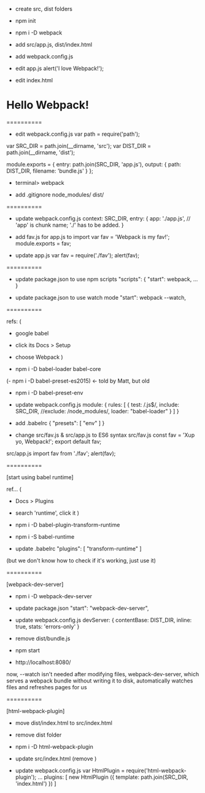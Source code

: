 - create src, dist folders
- npm init
- npm i -D webpack
- add src/app.js, dist/index.html
- add webpack.config.js

- edit app.js
alert('I love Webpack!');

- edit index.html
<!DOCTYPE html>
<html>
  <head>
    <title>Webpack Test</title>
  </head>
  <body>
    <h1>Hello Webpack!</h1>
    <script src='bundle.js'></script>
  </body>
</html>

==========

- edit webpack.config.js
var path = require('path');

var SRC_DIR  = path.join(__dirname, 'src');
var DIST_DIR = path.join(__dirname, 'dist');

module.exports = {
  entry: path.join(SRC_DIR, 'app.js'),
  output: {
    path: DIST_DIR,
    filename: 'bundle.js'
  }
};

- terminal> webpack

- add .gitignore
node_modules/
dist/

==========

- update webpack.config.js
context: SRC_DIR,
entry: {
  app: './app.js', // 'app' is chunk name; './' has to be added.
}

- add fav.js for app.js to import
var fav = 'Webpack is my fav!';
module.exports = fav;

- update app.js
var fav = require('./fav');
alert(fav);

==========

- update package.json to use npm scripts
"scripts": {
  "start": webpack,
  ...
}

- update package.json to use watch mode
"start": webpack --watch,

==========

refs: (
  - google babel
  - click its Docs > Setup
  - choose Webpack
)

- npm i -D babel-loader babel-core

(- npm i -D babel-preset-es2015) <- told by Matt, but old
- npm i -D babel-preset-env

- update webpack.config.js
module: {
  rules: [
    {
      test: /\.js$/,
      include: SRC_DIR,
      //exclude: /node_modules/,
      loader: "babel-loader"
    }
  ]
}

- add .babelrc
{
  "presets": [
    "env"
  ]
}

- change src/fav.js & src/app.js to ES6 syntax
src/fav.js
const fav = 'Xup yo, Webpack!';
export default fav;

src/app.js
import fav from './fav';
alert(fav);

==========

[start using babel runtime]

ref... (
  - Docs > Plugins
  - search 'runtime', click it
)

- npm i -D babel-plugin-transform-runtime
- npm i -S babel-runtime

- update .babelrc
"plugins": [
  "transform-runtime"
]

(but we don't know how to check if it's working, just use it)

==========

[webpack-dev-server]

- npm i -D webpack-dev-server

- update package.json
"start": "webpack-dev-server",

- update webpack.config.js
devServer: {
  contentBase: DIST_DIR,
  inline: true,
  stats: 'errors-only'
}

- remove dist/bundle.js
- npm start
- http://localhost:8080/

now,
--watch isn't needed
after modifying files,
webpack-dev-server, which serves a webpack bundle without writing it to disk, automatically watches files and refreshes pages for us

==========

[html-webpack-plugin]

- move dist/index.html to src/index.html
- remove dist folder

- npm i -D html-webpack-plugin

- update src/index.html
(remove <script src='bundle.js'></script>)

- update webpack.config.js
var HtmlPlugin = require('html-webpack-plugin');
...
plugins: [
  new HtmlPlugin ({
    template: path.join(SRC_DIR, 'index.html')
  })
]
